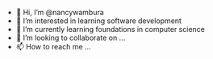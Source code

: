 - 👋 Hi, I’m @nancywambura
- 👀 I’m interested in learning software development
- 🌱 I’m currently learning foundations in computer science
- 💞️ I’m looking to collaborate on ...
- 📫 How to reach me ...

<!---
nancywambura/nancywambura is a ✨ special ✨ repository because its `README.md` (this file) appears on your GitHub profile.
You can click the Preview link to take a look at your changes.
--->
